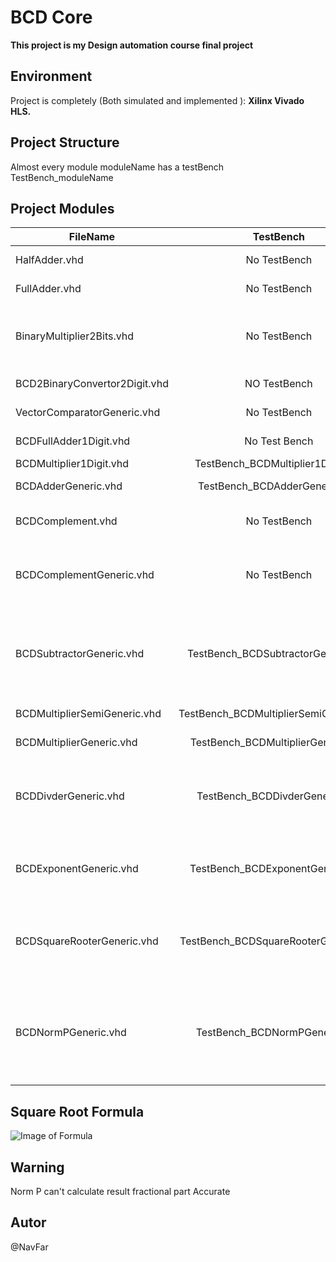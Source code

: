 #  BCD Core 
**This project is my Design automation course final project**
## Environment
Project is completely (Both simulated and implemented ):
**Xilinx Vivado HLS.**
## Project Structure
Almost every module moduleName has a testBench TestBench_moduleName 
## Project Modules
|FileName      |TestBench|Description|
| ------------------- |:-------------------:| ----------------------------------------------------------------------------------------------------:|
|HalfAdder.vhd |No TestBench|Implemented Structural|
|FullAdder.vhd |No TestBench|Implemented Structural|
|BinaryMultiplier2Bits.vhd|No TestBench|2 bit binary multiplier based on Full and Half Adder|
|BCD2BinaryConvertor2Digit.vhd|NO TestBench|Converts 2 BCD to Binary|
|VectorComparatorGeneric.vhd|No TestBench|Compare to N digits vector|
|BCDFullAdder1Digit.vhd|No Test Bench|One digit full adder|
|BCDMultiplier1Digit.vhd|TestBench_BCDMultiplier1Digit.vhd|BCD Multiplier|
|BCDAdderGeneric.vhd|TestBench_BCDAdderGeneric.vhd|Generic Ripple adder|
|BCDComplement.vhd|No TestBench|BCD Complement for 1 BCD|
|BCDComplementGeneric.vhd|No TestBench|BCD Complement for n BCD uses BCD Complement|
|BCDSubtractorGeneric.vhd|TestBench_BCDSubtractorGeneric.vhd|Uses adder and complementor to subtract BCDS (not optimum but well defined)|
|BCDMultiplierSemiGeneric.vhd|TestBench_BCDMultiplierSemiGeneric.vhd|Multiply 1 BCD to n BCD |
|BCDMultiplierGeneric.vhd|TestBench_BCDMultiplierGeneric.vhd|Multiply n BCD to n BCD|
|BCDDivderGeneric.vhd|TestBench_BCDDivderGeneric.vhd|BCD divider (doesn't convert to binary instead use BCD rules)|
|BCDExponentGeneric.vhd|TestBench_BCDExponentGeneric.vhd|Calculater n BCD in power of 2 BCD (need log(n) clocks)|
|BCDSquareRooterGeneric.vhd|TestBench_BCDSquareRooterGeneric.vhd|Calculate root of n BCD (root is 2 BCD) can output m BCD as fractional part|
|BCDNormPGeneric.vhd|TestBench_BCDNormPGeneric.vhd|Calculate P norm (p is 2 BCD) of a 5 dimensionals Vector that every dimensional is  n BCD|
## Square Root Formula
![Image of Formula](https://gitlab.com/DesignAutomation/FinalProject/raw/master/Screenshot_2017-08-11_21-20-29.png)
## Warning
Norm P can't calculate result fractional part Accurate
## Autor
@NavFar

